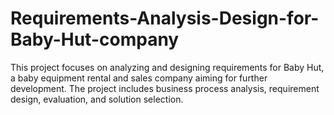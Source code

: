 # Requirements-Analysis-Design-for-Baby-Hut-company
This project focuses on analyzing and designing requirements for Baby Hut, a baby equipment rental and sales company aiming for further development. The project includes business process analysis, requirement design, evaluation, and solution selection. 
